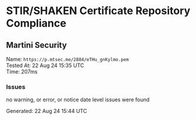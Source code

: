# STIR/SHAKEN Certificate Repository Compliance

## Martini Security

Name: `https://p.mtsec.me/2884/eTHu_gnKylmo.pem`\
Tested At: 22 Aug 24 15:35 UTC\
Time: 207ms

### Issues

no warning, or error, or notice date level issues were found

Generated: 22 Aug 24 15:44 UTC